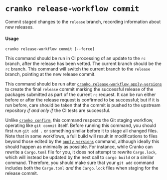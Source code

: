 # `cranko release-workflow commit`

Commit staged changes to the `release` branch, recording information about new
releases.

#### Usage

```
cranko release-workflow commit [--force]
```

This command should be run in CI processing of an update to the `rc` branch,
after the release has been vetted. The current branch should be the `rc` branch.
This command will switch the current branch to the `release` branch, pointing at
the new release commit.

This command should be run after [`cranko release-workflow
apply-versions`][apply-versions] to create the final `release` commit marking
the successful release of the packages submitted as part of the current `rc`
request. It can be run either before or after the release request is confirmed
to be successful; but if it is run before, care should be taken that the commit
is pushed to the upstream repository *if and only if* the CI tests are
successful.

[apply-versions]: ./release-workflow-apply-versions.md

Unlike [`cranko confirm`](../dev/confirm.md), this command respects the Git
staging workflow, operating like `git commit` itself. Before running this
command, you should first run `git add .` or something similar before it to
stage all changed files. Note that in some workflows, a full build will result
in modifications to files beyond those edited by the [`apply
versions`][apply-versions] command, although ideally this should happen as
minimally as possible. For instance, while Cranko can rewrite a `Cargo.toml`
file for you, it does not attempt to rewrite `Cargo.lock`, which will instead be
updated by the next call to `cargo build` or a similar command. Therefore, you
should make sure that your `git add` command includes both the `Cargo.toml`
*and* the `Cargo.lock` files when staging for the release commit.
